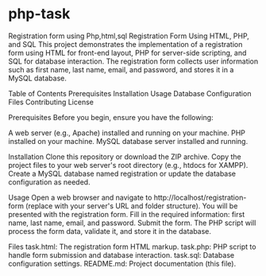 # php-task
Registration form using Php,html,sql
Registration Form Using HTML, PHP, and SQL
This project demonstrates the implementation of a registration form using HTML for front-end layout, PHP for server-side scripting, and SQL for database interaction. The registration form collects user information such as first name, last name, email, and password, and stores it in a MySQL database.

Table of Contents
Prerequisites
Installation
Usage
Database Configuration
Files
Contributing
License

Prerequisites
Before you begin, ensure you have the following:

A web server (e.g., Apache) installed and running on your machine.
PHP installed on your machine.
MySQL database server installed and running.

Installation
Clone this repository or download the ZIP archive.
Copy the project files to your web server's root directory (e.g., htdocs for XAMPP).
Create a MySQL database named registration or update the database configuration as needed.

Usage
Open a web browser and navigate to http://localhost/registration-form (replace with your server's URL and folder structure).
You will be presented with the registration form.
Fill in the required information: first name, last name, email, and password.
Submit the form.
The PHP script will process the form data, validate it, and store it in the database.

Files
task.html: The registration form HTML markup.
task.php: PHP script to handle form submission and database interaction.
task.sql: Database configuration settings.
README.md: Project documentation (this file).


